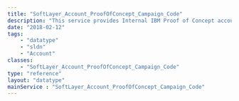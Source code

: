 ```yaml
---
title: "SoftLayer_Account_ProofOfConcept_Campaign_Code"
description: "This service provides Internal IBM Proof of Concept account campaign or promotion codes. "
date: "2018-02-12"
tags:
    - "datatype"
    - "sldn"
    - "Account"
classes:
    - "SoftLayer_Account_ProofOfConcept_Campaign_Code"
type: "reference"
layout: "datatype"
mainService : "SoftLayer_Account_ProofOfConcept_Campaign_Code"
---
```

